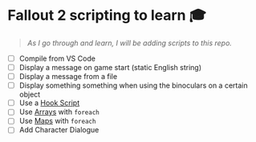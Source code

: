 # Fallout 2 scripting to learn 🎓

> _As I go through and learn, I will be adding scripts to this repo._

- [ ] Compile from VS Code
- [ ] Display a message on game start (static English string)
- [ ] Display a message from a file
- [ ] Display something something when using the binoculars on a certain object
- [ ] Use a [Hook Script][]
- [ ] Use [Arrays][] with `foreach`
- [ ] Use [Maps][Arrays] with `foreach`
- [ ] Add Character Dialogue

[Hook Script]: https://github.com/rotators/Fo1in2/blob/59e578a47363226752980c02214e02d6e598efdd/Tools/ModdersPack/scripting/hookscripts.md
[Arrays]: https://github.com/rotators/Fo1in2/blob/59e578a47363226752980c02214e02d6e598efdd/Tools/ModdersPack/scripting/arrays.md
